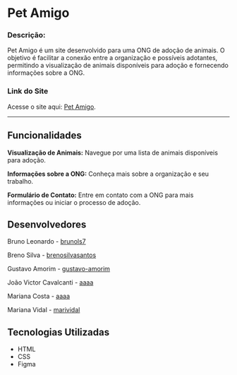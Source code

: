# Pet Amigo

<h3>Descrição:</h3>
<p>Pet Amigo é um site desenvolvido para uma ONG de adoção de animais. O objetivo é facilitar a conexão entre a organização e possíveis adotantes, permitindo a visualização de animais disponíveis para adoção e fornecendo informações sobre a ONG.</p>

<h3>Link do Site</h3>
<p> Acesse o site aqui: <a href="https://www.google.com" target="_blank" style="text-decoration: underline">Pet Amigo</a>.</p>

----

## Funcionalidades
<p><b>Visualização de Animais:</b> Navegue por uma lista de animais disponíveis para adoção.</p>
<p><b>Informações sobre a ONG:</b> Conheça mais sobre a organização e seu trabalho.</p>
<p><b>Formulário de Contato:</b> Entre em contato com a ONG para mais informações ou iniciar o processo de adoção.</p>

## Desenvolvedores
<p>Bruno Leonardo - <a href="https://www.linkedin.com/in/brunols7" target="_blank" style="text-decoration: underline">brunols7</a></p>
<p>Breno Silva - <a href="https://www.linkedin.com/in/brenosilvasantos" target="_blank" style="text-decoration: underline">brenosilvasantos</a></p>
<p>Gustavo Amorim - <a href="https://www.linkedin.com/in/gustavo-amorim-5194951a9" target="_blank" style="text-decoration: underline">gustavo-amorim</a></p>
<p>João Victor Cavalcanti - <a href="https://www.linkedin.com/in/" target="_blank" style="text-decoration: underline">aaaa</a></p>
<p>Mariana Costa - <a href="https://www.linkedin.com/in/" target="_blank" style="text-decoration: underline">aaaa</a></p>
<p>Mariana Vidal - <a href="https://www.linkedin.com/in/marividal" target="_blank" style="text-decoration: underline">marividal</a></p>

## Tecnologias Utilizadas
- HTML
- CSS
- Figma
